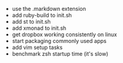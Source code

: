 - use the .markdown extension
- add ruby-build to init.sh
- add st to init.sh
- add xmonad to init.sh
- get dropbox working consistently on linux
- start packaging commonly used apps
- add vim setup tasks
- benchmark zsh startup time (it's slow)
